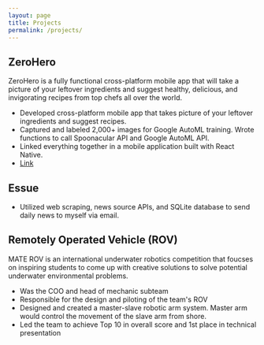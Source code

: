 ```yaml
---
layout: page
title: Projects
permalink: /projects/
---
```


## ZeroHero

ZeroHero is a fully functional cross-platform mobile app that will take a picture of your leftover ingredients and suggest healthy, delicious, and invigorating recipes from top chefs all over the world.

- Developed cross-platform mobile app that takes picture of your leftover ingredients and suggest recipes.  
- Captured and labeled 2,000+ images for Google AutoML training. Wrote functions to call Spoonacular API and Google AutoML API.
- Linked everything together in a mobile application built with React Native.
- [Link](https://devpost.com/software/zerohero-reducing-food-waste-with-object-recognition)

## Essue

- Utilized web scraping, news source APIs, and SQLite database to send daily news to myself via email.

## Remotely Operated Vehicle (ROV)

MATE ROV is an international underwater robotics competition that foucses on inspiring students to come up with creative solutions to solve potential underwater environmental problems.

- Was the COO and head of mechanic subteam
- Responsible for the design and piloting of the team's ROV
- Designed and created a master-slave robotic arm system. Master arm would control the movement of the slave arm from shore.
- Led the team to achieve Top 10 in overall score and 1st place in technical presentation

